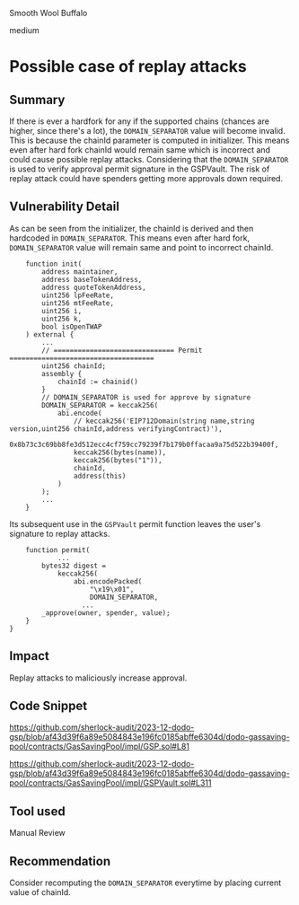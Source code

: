Smooth Wool Buffalo

medium

# Possible case of replay attacks

## Summary
If there is ever a hardfork for any if the supported chains (chances are higher, since there's a lot), the `DOMAIN_SEPARATOR` value will become invalid. This is because the chainId parameter is computed in initializer. This means even after hard fork chainId would remain same which is incorrect and could cause possible replay attacks. Considering that the `DOMAIN_SEPARATOR` is used to verify approval permit signature in the GSPVault. The risk of replay attack could have spenders getting more approvals down required. 

## Vulnerability Detail
As can be seen from the initializer, the chainId is derived and then hardcoded in `DOMAIN_SEPARATOR`. This means even after hard fork, `DOMAIN_SEPARATOR` value will remain same and point to incorrect chainId.

```solidity
    function init(
        address maintainer,
        address baseTokenAddress,
        address quoteTokenAddress,
        uint256 lpFeeRate,
        uint256 mtFeeRate,
        uint256 i,
        uint256 k,
        bool isOpenTWAP
    ) external {
        ...
        // ============================== Permit ====================================
        uint256 chainId;
        assembly {
            chainId := chainid()
        }
        // DOMAIN_SEPARATOR is used for approve by signature
        DOMAIN_SEPARATOR = keccak256(
            abi.encode(
                // keccak256('EIP712Domain(string name,string version,uint256 chainId,address verifyingContract)'),
                0x8b73c3c69bb8fe3d512ecc4cf759cc79239f7b179b0ffacaa9a75d522b39400f,
                keccak256(bytes(name)),
                keccak256(bytes("1")),
                chainId,
                address(this)
            )
        );
        ...
    }
 ```
Its subsequent use in the `GSPVault` permit function leaves the user's signature to replay attacks.

```solidity
    function permit(
            ...
        bytes32 digest =
            keccak256(
                abi.encodePacked(
                    "\x19\x01",
                    DOMAIN_SEPARATOR,
                  ...
        _approve(owner, spender, value);
    }
}
```

## Impact
Replay attacks to maliciously increase approval. 

## Code Snippet
https://github.com/sherlock-audit/2023-12-dodo-gsp/blob/af43d39f6a89e5084843e196fc0185abffe6304d/dodo-gassaving-pool/contracts/GasSavingPool/impl/GSP.sol#L81

https://github.com/sherlock-audit/2023-12-dodo-gsp/blob/af43d39f6a89e5084843e196fc0185abffe6304d/dodo-gassaving-pool/contracts/GasSavingPool/impl/GSPVault.sol#L311

## Tool used
Manual Review

## Recommendation

Consider recomputing the `DOMAIN_SEPARATOR` everytime by placing current value of chainId.
